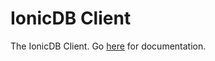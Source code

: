 # IonicDB Client

The IonicDB Client.
Go [here](https://docs.ionic.io/services/database) for documentation.
